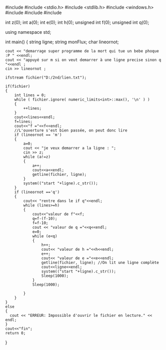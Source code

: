 #include <iostream>
#include <stdio.h>
#include <stdlib.h>
#include <windows.h>
#include <fstream>
#include <string>
#include <limits>

int z(0);
int a(0);
int e(0);
int h(0);
unsigned int f(0);
unsigned int q(0);

using namespace std;

int main()
{
    string ligne;
    string monFlux;
    char lineornot;

    cout << "demarrage super programme de la mort qui tue un bebe phoque :P " <<endl;
    cout << "appuyé sur m si on veut demarrer à une ligne precise sinon q "<<endl ;
    cin >> lineornot ;

    ifstream fichier("D:/2nd/lien.txt");

    if(fichier)
    {
        int lines = 0;
        while ( fichier.ignore( numeric_limits<int>::max(), '\n' ) )
        {
            ++lines;
        }
        cout<<lines<<endl;
        f=lines;
        cout<<"f ="<<f<<endl;
        //L'ouverture s'est bien passée, on peut donc lire
        if (lineornot == 'm')
        {
            a=0;
            cout << "je veux demarrer a la ligne : ";
            cin >> z;
            while (a!=z)
            {
                a++;
                cout<<a<<endl;
                getline(fichier, ligne);
            }
            system(("start "+ligne).c_str());
        }
        if (lineornot =='q')
        {
            cout<< "rentre dans le if q"<<endl;
            while (lines>=h)
            {
                cout<<"valeur de f"<<f;
                q=f-(f-10);
                f=f-10;
                cout << "valeur de q ="<<q<<endl;
                e=0;
                while (e<q)
                {
                    h++;
                    cout<< "valeur de h ="<<h<<endl;
                    e++;
                    cout<< "valeur de e ="<<e<<endl;
                    getline(fichier, ligne); //On lit une ligne complète
                    cout<<ligne<<endl;
                    system(("start "+ligne).c_str());
                    Sleep(1000);
                }
                Sleep(1000);

            }
        }
    }
    else
    {
      cout << "ERREUR: Impossible d'ouvrir le fichier en lecture." << endl;
    }
    cout<<"fin";
    return 0;
}
